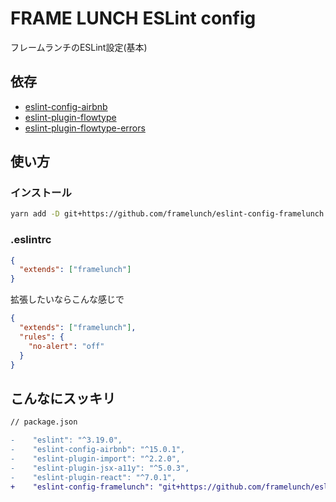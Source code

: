 # FRAME LUNCH ESLint config

フレームランチのESLint設定(基本)

## 依存

- [eslint-config-airbnb](https://www.npmjs.com/package/eslint-config-airbnb)
- [eslint-plugin-flowtype](https://github.com/gajus/eslint-plugin-flowtype)
- [eslint-plugin-flowtype-errors](https://github.com/amilajack/eslint-plugin-flowtype-errors)

## 使い方

### インストール

```bash
yarn add -D git+https://github.com/framelunch/eslint-config-framelunch
```

### .eslintrc

```json
{
  "extends": ["framelunch"]
}
```

拡張したいならこんな感じで

```json
{
  "extends": ["framelunch"],
  "rules": {
    "no-alert": "off"
  }
}
```

## こんなにスッキリ

```diff
// package.json

-    "eslint": "^3.19.0",
-    "eslint-config-airbnb": "^15.0.1",
-    "eslint-plugin-import": "^2.2.0",
-    "eslint-plugin-jsx-a11y": "^5.0.3",
-    "eslint-plugin-react": "^7.0.1",
+    "eslint-config-framelunch": "git+https://github.com/framelunch/eslint-config-framelunch",
```
